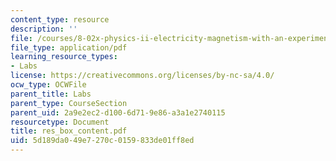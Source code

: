 ```yaml
---
content_type: resource
description: ''
file: /courses/8-02x-physics-ii-electricity-magnetism-with-an-experimental-focus-spring-2005/5d189da049e7270c0159833de01ff8ed_res_box_content.pdf
file_type: application/pdf
learning_resource_types:
- Labs
license: https://creativecommons.org/licenses/by-nc-sa/4.0/
ocw_type: OCWFile
parent_title: Labs
parent_type: CourseSection
parent_uid: 2a9e2ec2-d100-6d71-9e86-a3a1e2740115
resourcetype: Document
title: res_box_content.pdf
uid: 5d189da0-49e7-270c-0159-833de01ff8ed
---
```

